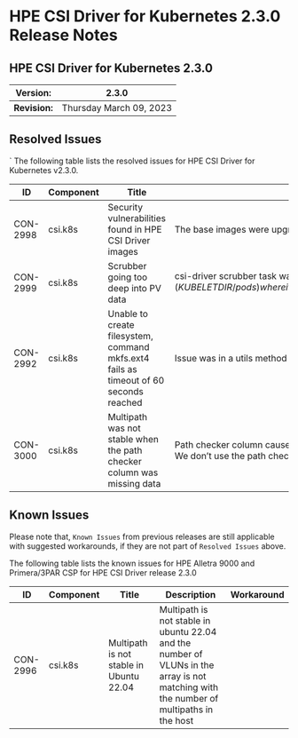 # HPE CSI Driver for Kubernetes 2.3.0 Release Notes

## HPE CSI Driver for Kubernetes 2.3.0

| **Version:** |2.3.0|
|--------------|-----|
| **Revision:** | Thursday March 09, 2023 |

## Resolved Issues
`
The following table lists the resolved issues for HPE CSI Driver for Kubernetes v2.3.0.

|ID|Component |Title|Resolution|
|--|---------|-----|-----------|
|CON-2998|csi.k8s|Security vulnerabilities found in HPE CSI Driver images|The base images were upgraded from ubi-minimal:9.0.0 to ubi-minimal:9.1.0-1793, which fixes majority of the security vulnerabilities identified in CSI driver 2.2.0|
|CON-2999|csi.k8s|Scrubber going too deep into PV data|csi-driver scrubber task walking the whole PV filesystems ($KUBELETDIR/pods) where it only needs to find ephemeral_data.json files at a specific depth ($KUBELETDIR/pods/$POD/volumes/kubernetes.io~csi/$PVC/ephemeral_data.json)|
|CON-2992|csi.k8s|Unable to create filesystem, command mkfs.ext4 fails as timeout of 60 seconds reached|Issue was in a utils method where the commnd execution method was recieving an incorret timeout value for creating filesystems|
|CON-3000|csi.k8s|Multipath was not stable when the path checker column was missing data|Path checker column caused the `multipathd show paths format “<wildcards>”` command to fail silently when the column was either missing data or was orphaned. We don’t use the path checker column in the output and the fix is simply to replace the wildcard with something else that always return data|

## Known Issues

Please note that, `Known Issues` from previous releases are still applicable with suggested workarounds, if they are not part of `Resolved Issues` above.

The following table lists the known issues for HPE Alletra 9000 and Primera/3PAR CSP for HPE CSI Driver release 2.3.0

|ID|Component |Title|Description|Workaround|
|--|---------|-----|-----------|----------|
|CON-2996|csi.k8s|Multipath is not stable in Ubuntu 22.04| Multipath is not stable in ubuntu 22.04 and the number of VLUNs in the array is not matching with the number of multipaths in the host||
